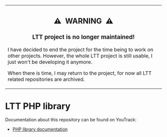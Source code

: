 <table align="center"><tr><td>
  <h2 align="center">⚠️&ensp;WARNING&ensp;⚠️</h2>
  <h3 align="center">LTT project is no longer maintained!</h3>
  <p>I have decided to end the project for the time being to work on other projects. However, the whole LTT project is still usable, I just won't be developing it anymore.</p>
  <p>When there is time, I may return to the project, for now all LTT related repositories are archived.</p>
</td></tr></table>

# LTT PHP library

Documentation about this repository can be found on YouTrack:
- [PHP library documentation](https://pervoj.myjetbrains.com/youtrack/articles/LTT-A-7)

